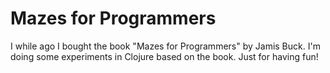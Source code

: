 Mazes for Programmers
=====================

I while ago I bought the book "Mazes for Programmers" by Jamis Buck. I'm doing
some experiments in Clojure based on the book. Just for having fun!
